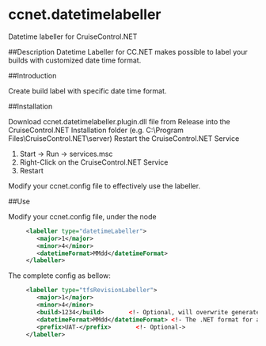 # ccnet.datetimelabeller
Datetime labeller for CruiseControl.NET


##Description
Datetime Labeller for CC.NET makes possible to label your builds with customized date time format.

##Introduction

Create build label with specific date time format.

##Installation

Download ccnet.datetimelabeller.plugin.dll file  from Release into the CruiseControl.NET Installation folder (e.g. C:\Program Files\CruiseControl.NET\server)
Restart the CruiseControl.NET Service

1. Start -> Run -> services.msc
2. Right-Click on the CruiseControl.NET Service
3. Restart

Modify your ccnet.config file to effectively use the labeller.

##Use

Modify your ccnet.config file, under the <project> node
```xml
     <labeller type="datetimeLabeller">       
        <major>1</major>
        <minor>4</minor>
		<datetimeFormat>MMdd</datetimeFormat>
     </labeller>
```

The complete config  as bellow:
```xml
     <labeller type="tfsRevisionLabeller">	   
        <major>1</major>
        <minor>4</minor>
		<build>1234</build>       <!- Optional, will overwrite generated value->
		<datetimeFormat>MMdd</datetimeFormat> <!- The .NET format for a DateTime type->
		<prefix>UAT-</prefix>		<!- Optional->
     </labeller>
```